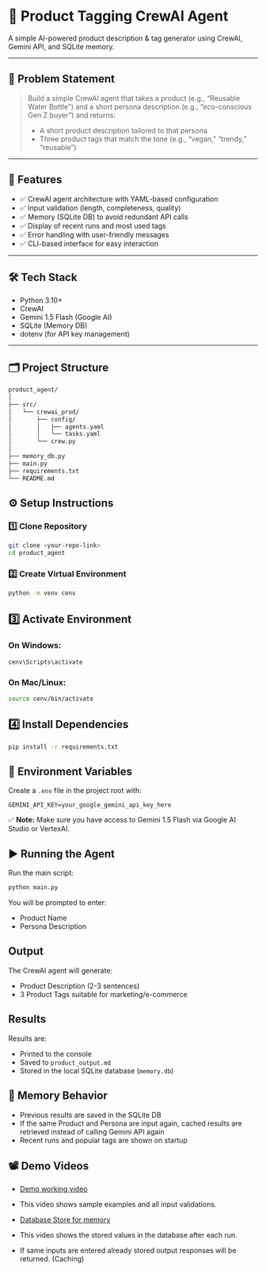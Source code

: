 # 🛒 Product Tagging CrewAI Agent

A simple AI-powered product description & tag generator using CrewAI, Gemini API, and SQLite memory.

---

## 📌 Problem Statement

> Build a simple CrewAI agent that takes a product (e.g., “Reusable Water Bottle”) and a short persona description (e.g., “eco-conscious Gen Z buyer”) and returns:
> 
> - A short product description tailored to that persona
> - Three product tags that match the tone (e.g., “vegan,” “trendy,” “reusable”)

---

## 🚀 Features

- ✅ CrewAI agent architecture with YAML-based configuration
- ✅ Input validation (length, completeness, quality)
- ✅ Memory (SQLite DB) to avoid redundant API calls
- ✅ Display of recent runs and most used tags
- ✅ Error handling with user-friendly messages
- ✅ CLI-based interface for easy interaction

---

## 🛠 Tech Stack

- Python 3.10+
- CrewAI
- Gemini 1.5 Flash (Google AI)
- SQLite (Memory DB)
- dotenv (for API key management)

---

## 🗂 Project Structure

```bash
product_agent/
│
├── src/
│   └── crewai_prod/
│       ├── config/
│       │   ├── agents.yaml
│       │   └── tasks.yaml
│       └── crew.py
│
├── memory_db.py
├── main.py
├── requirements.txt
└── README.md
```

## ⚙️ Setup Instructions

### 1️⃣ Clone Repository

```bash
git clone <your-repo-link>
cd product_agent
```
### 2️⃣ Create Virtual Environment

```bash
python -m venv cenv
```

## 3️⃣ Activate Environment

### On Windows:
```bash
cenv\Scripts\activate
```

### On Mac/Linux:
```bash
source cenv/bin/activate
```

## 4️⃣ Install Dependencies

```bash
pip install -r requirements.txt
```

## 🔑 Environment Variables

Create a `.env` file in the project root with:

```env
GEMINI_API_KEY=your_google_gemini_api_key_here
```

✅ **Note:** Make sure you have access to Gemini 1.5 Flash via Google AI Studio or VertexAI.

## ▶️ Running the Agent

Run the main script:

```bash
python main.py
```

You will be prompted to enter:
- Product Name
- Persona Description

## Output

The CrewAI agent will generate:
- Product Description (2-3 sentences)
- 3 Product Tags suitable for marketing/e-commerce

## Results

Results are:
- Printed to the console
- Saved to `product_output.md`
- Stored in the local SQLite database (`memory.db`)

## 💾 Memory Behavior

- Previous results are saved in the SQLite DB
- If the same Product and Persona are input again, cached results are retrieved instead of calling Gemini API again
- Recent runs and popular tags are shown on startup

## 📽️ Demo Videos

- [Demo working video](videos/demo.mp4)

- This video shows sample examples and all input validations.

- [Database Store for memory](videos/dbstore.mp4)

- This video shows the stored values in the database after each run.
- If same inputs are entered already stored output responses will be returned. (Caching)